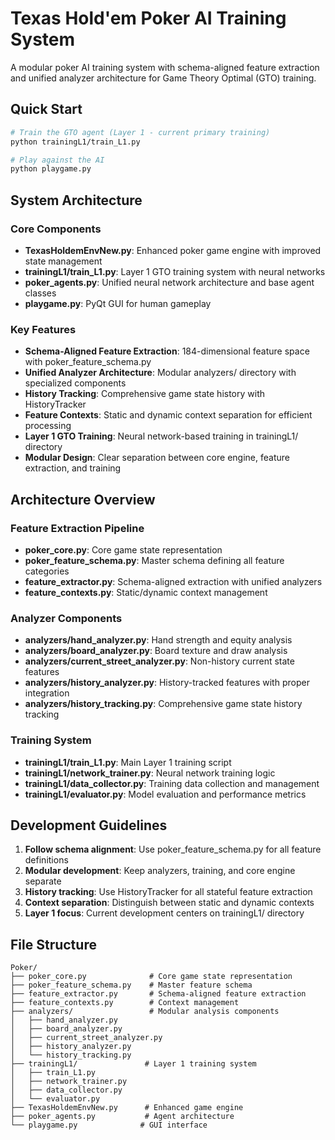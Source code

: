 # Texas Hold'em Poker AI Training System  

A modular poker AI training system with schema-aligned feature extraction and unified analyzer architecture for Game Theory Optimal (GTO) training.

## Quick Start

```bash
# Train the GTO agent (Layer 1 - current primary training)
python trainingL1/train_L1.py

# Play against the AI
python playgame.py
```

## System Architecture

### Core Components

- **TexasHoldemEnvNew.py**: Enhanced poker game engine with improved state management
- **trainingL1/train_L1.py**: Layer 1 GTO training system with neural networks
- **poker_agents.py**: Unified neural network architecture and base agent classes
- **playgame.py**: PyQt GUI for human gameplay

### Key Features

- **Schema-Aligned Feature Extraction**: 184-dimensional feature space with poker_feature_schema.py
- **Unified Analyzer Architecture**: Modular analyzers/ directory with specialized components
- **History Tracking**: Comprehensive game state history with HistoryTracker
- **Feature Contexts**: Static and dynamic context separation for efficient processing
- **Layer 1 GTO Training**: Neural network-based training in trainingL1/ directory
- **Modular Design**: Clear separation between core engine, feature extraction, and training

## Architecture Overview

### Feature Extraction Pipeline
- **poker_core.py**: Core game state representation
- **poker_feature_schema.py**: Master schema defining all feature categories  
- **feature_extractor.py**: Schema-aligned extraction with unified analyzers
- **feature_contexts.py**: Static/dynamic context management

### Analyzer Components
- **analyzers/hand_analyzer.py**: Hand strength and equity analysis
- **analyzers/board_analyzer.py**: Board texture and draw analysis
- **analyzers/current_street_analyzer.py**: Non-history current state features
- **analyzers/history_analyzer.py**: History-tracked features with proper integration
- **analyzers/history_tracking.py**: Comprehensive game state history tracking

### Training System
- **trainingL1/train_L1.py**: Main Layer 1 training script
- **trainingL1/network_trainer.py**: Neural network training logic
- **trainingL1/data_collector.py**: Training data collection and management
- **trainingL1/evaluator.py**: Model evaluation and performance metrics

## Development Guidelines

1. **Follow schema alignment**: Use poker_feature_schema.py for all feature definitions
2. **Modular development**: Keep analyzers, training, and core engine separate
3. **History tracking**: Use HistoryTracker for all stateful feature extraction
4. **Context separation**: Distinguish between static and dynamic contexts
5. **Layer 1 focus**: Current development centers on trainingL1/ directory

## File Structure

```
Poker/
├── poker_core.py              # Core game state representation
├── poker_feature_schema.py    # Master feature schema
├── feature_extractor.py       # Schema-aligned feature extraction
├── feature_contexts.py        # Context management
├── analyzers/                 # Modular analysis components
│   ├── hand_analyzer.py
│   ├── board_analyzer.py  
│   ├── current_street_analyzer.py
│   ├── history_analyzer.py
│   └── history_tracking.py
├── trainingL1/               # Layer 1 training system
│   ├── train_L1.py
│   ├── network_trainer.py
│   ├── data_collector.py
│   └── evaluator.py
├── TexasHoldemEnvNew.py      # Enhanced game engine
├── poker_agents.py           # Agent architecture
└── playgame.py              # GUI interface
```